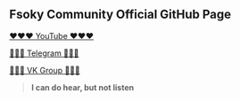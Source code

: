 ## Fsoky Community Official GitHub Page

[❤️❤️❤️ YouTube ❤️❤️❤️](https://www.youtube.com/c/Фсоки)

[💙💙💙 Telegram 💙💙💙](https://t.me/officialfsokycommchat)

[🖤🖤🖤 VK Group 🖤🖤🖤](https://vk.com/fsoky)

> __I can do hear, but not listen__
